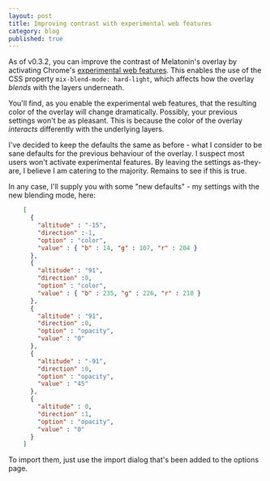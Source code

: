 ```yaml
---
layout: post
title: Improving contrast with experimental web features
category: blog
published: true
---
```


As of v0.3.2, you can improve the contrast of Melatonin's overlay
by activating Chrome's
[experimental web features](chrome://flags/#enable-experimental-web-platform-features). This enables the use of the CSS property
```mix-blend-mode: hard-light```, which affects how the overlay
*blends* with the layers underneath.

You'll find, as you enable the experimental web features, that the resulting color of the overlay will change dramatically. Possibly, your previous settings won't be as pleasant. This is because the color of the overlay *interacts* differently with the underlying layers.

I've decided to keep the defaults the same as before - what I
consider to be sane defaults for the previous behaviour of the
overlay. I suspect most users won't activate experimental
features. By leaving the settings as-they-are, I believe I am
catering to the majority. Remains to see if this is true.

In any case, I'll supply you with some "new defaults" - my
settings with the new blending mode, here:
```json
    [
      { 
        "altitude" : "-15",
        "direction" :-1,
        "option" : "color",
        "value" : { "b" : 14, "g" : 107, "r" : 204 }
      },
      { 
        "altitude" : "91",
        "direction" :0,
        "option" : "color",
        "value" : { "b" : 235, "g" : 226, "r" : 210 }
      },
      { 
        "altitude" : "91",
        "direction" :0,
        "option" : "opacity",
        "value" : "0"
      },
      { 
        "altitude" : "-91",
        "direction" :0,
        "option" : "opacity",
        "value" : "45"
      },
      { 
        "altitude" : 0,
        "direction" :1,
        "option" : "opacity",
        "value" : "0"
      }
    ]
```
To import them, just use the import dialog that's been added to the options page.
